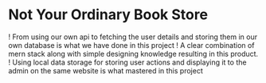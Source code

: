 # Not Your Ordinary Book Store


! From using our own api to fetching the user details and storing them in our own database is what we have done in this project 
! A clear combination of mern stack along with simple designing knowledge resulting in this product.
! Using local data storage for storing user actions and displaying it to the admin on the same website 
  is what mastered in this project
